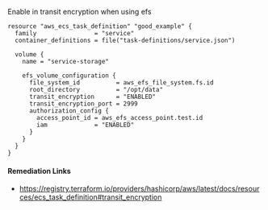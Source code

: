 
Enable in transit encryption when using efs

```hcl
resource "aws_ecs_task_definition" "good_example" {
  family                = "service"
  container_definitions = file("task-definitions/service.json")
  
  volume {
    name = "service-storage"
    
    efs_volume_configuration {
      file_system_id          = aws_efs_file_system.fs.id
      root_directory          = "/opt/data"
      transit_encryption      = "ENABLED"
      transit_encryption_port = 2999
      authorization_config {
        access_point_id = aws_efs_access_point.test.id
        iam             = "ENABLED"
      }
    }
  }
}
```

#### Remediation Links
 - https://registry.terraform.io/providers/hashicorp/aws/latest/docs/resources/ecs_task_definition#transit_encryption
        